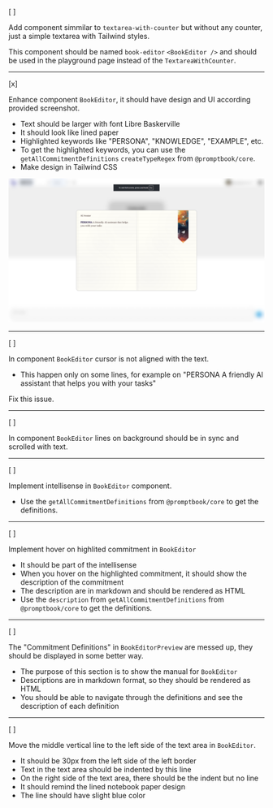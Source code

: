 [ ]

Add component simmilar to `textarea-with-counter` but without any counter, just a simple textarea with Tailwind styles.

This component should be named `book-editor` `<BookEditor />` and should be used in the playground page instead of the `TextareaWithCounter`.

---

[x]

Enhance component `BookEditor`, it should have design and UI according provided screenshot.

-   Text should be larger with font Libre Baskerville
-   It should look like lined paper
-   Highlighted keywords like "PERSONA", "KNOWLEDGE", "EXAMPLE", etc.
-   To get the highlighted keywords, you can use the `getAllCommitmentDefinitions` `createTypeRegex` from `@promptbook/core`.
-   Make design in Tailwind CSS

![alt text](screenshots/book-editor.png)

---

[ ]

In component `BookEditor` cursor is not aligned with the text.

-   This happen only on some lines, for example on "PERSONA A friendly AI assistant that helps you with your tasks"

Fix this issue.

---

[ ]

In component `BookEditor` lines on background should be in sync and scrolled with text.

---

[ ]

Implement intellisense in `BookEditor` component.

-   Use the `getAllCommitmentDefinitions` from `@promptbook/core` to get the definitions.

---

[ ]

Implement hover on highlited commitment in `BookEditor`

-   It should be part of the intellisense
-   When you hover on the highlighted commitment, it should show the description of the commitment
-   The description are in markdown and should be rendered as HTML
-   Use the `description` from `getAllCommitmentDefinitions` from `@promptbook/core` to get the definitions.

---

[ ]

The "Commitment Definitions" in `BookEditorPreview` are messed up, they should be displayed in some better way.

-   The purpose of this section is to show the manual for `BookEditor`
-   Descriptions are in markdown format, so they should be rendered as HTML
-   You should be able to navigate through the definitions and see the description of each definition

---

[ ]

Move the middle vertical line to the left side of the text area in `BookEditor`.

-   It should be 30px from the left side of the left border
-   Text in the text area should be indented by this line
-   On the right side of the text area, there should be the indent but no line
-   It should remind the lined notebook paper design
-   The line should have slight blue color

